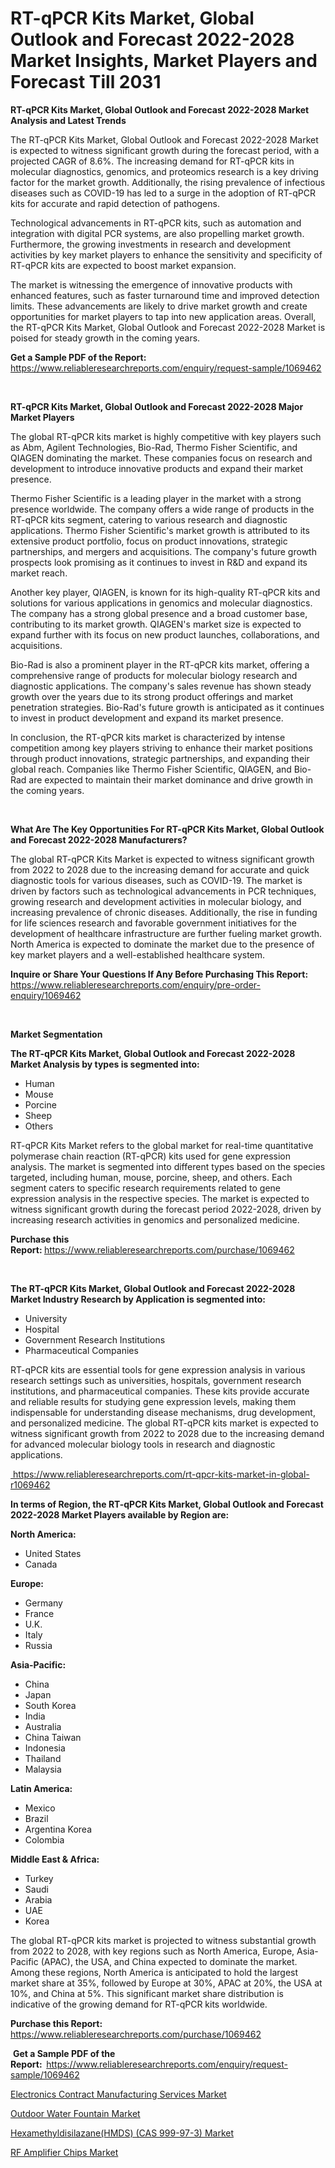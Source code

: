 <p><h1>RT-qPCR Kits Market, Global Outlook and Forecast 2022-2028 Market Insights, Market Players and Forecast Till 2031</h1></p><p><strong>RT-qPCR Kits Market, Global Outlook and Forecast 2022-2028 Market Analysis and Latest Trends</strong></p>
<p><p>The RT-qPCR Kits Market, Global Outlook and Forecast 2022-2028 Market is expected to witness significant growth during the forecast period, with a projected CAGR of 8.6%. The increasing demand for RT-qPCR kits in molecular diagnostics, genomics, and proteomics research is a key driving factor for the market growth. Additionally, the rising prevalence of infectious diseases such as COVID-19 has led to a surge in the adoption of RT-qPCR kits for accurate and rapid detection of pathogens.</p><p>Technological advancements in RT-qPCR kits, such as automation and integration with digital PCR systems, are also propelling market growth. Furthermore, the growing investments in research and development activities by key market players to enhance the sensitivity and specificity of RT-qPCR kits are expected to boost market expansion.</p><p>The market is witnessing the emergence of innovative products with enhanced features, such as faster turnaround time and improved detection limits. These advancements are likely to drive market growth and create opportunities for market players to tap into new application areas. Overall, the RT-qPCR Kits Market, Global Outlook and Forecast 2022-2028 Market is poised for steady growth in the coming years.</p></p>
<p><strong>Get a Sample PDF of the Report:&nbsp;</strong> <a href="https://www.reliableresearchreports.com/enquiry/request-sample/1069462">https://www.reliableresearchreports.com/enquiry/request-sample/1069462</a></p>
<p>&nbsp;</p>
<p><strong>RT-qPCR Kits Market, Global Outlook and Forecast 2022-2028 Major Market Players</strong></p>
<p><p>The global RT-qPCR kits market is highly competitive with key players such as Abm, Agilent Technologies, Bio-Rad, Thermo Fisher Scientific, and QIAGEN dominating the market. These companies focus on research and development to introduce innovative products and expand their market presence. </p><p>Thermo Fisher Scientific is a leading player in the market with a strong presence worldwide. The company offers a wide range of products in the RT-qPCR kits segment, catering to various research and diagnostic applications. Thermo Fisher Scientific's market growth is attributed to its extensive product portfolio, focus on product innovations, strategic partnerships, and mergers and acquisitions. The company's future growth prospects look promising as it continues to invest in R&D and expand its market reach.</p><p>Another key player, QIAGEN, is known for its high-quality RT-qPCR kits and solutions for various applications in genomics and molecular diagnostics. The company has a strong global presence and a broad customer base, contributing to its market growth. QIAGEN's market size is expected to expand further with its focus on new product launches, collaborations, and acquisitions.</p><p>Bio-Rad is also a prominent player in the RT-qPCR kits market, offering a comprehensive range of products for molecular biology research and diagnostic applications. The company's sales revenue has shown steady growth over the years due to its strong product offerings and market penetration strategies. Bio-Rad's future growth is anticipated as it continues to invest in product development and expand its market presence.</p><p>In conclusion, the RT-qPCR kits market is characterized by intense competition among key players striving to enhance their market positions through product innovations, strategic partnerships, and expanding their global reach. Companies like Thermo Fisher Scientific, QIAGEN, and Bio-Rad are expected to maintain their market dominance and drive growth in the coming years.</p></p>
<p>&nbsp;</p>
<p><strong>What Are The Key Opportunities For RT-qPCR Kits Market, Global Outlook and Forecast 2022-2028 Manufacturers?</strong></p>
<p><p>The global RT-qPCR Kits Market is expected to witness significant growth from 2022 to 2028 due to the increasing demand for accurate and quick diagnostic tools for various diseases, such as COVID-19. The market is driven by factors such as technological advancements in PCR techniques, growing research and development activities in molecular biology, and increasing prevalence of chronic diseases. Additionally, the rise in funding for life sciences research and favorable government initiatives for the development of healthcare infrastructure are further fueling market growth. North America is expected to dominate the market due to the presence of key market players and a well-established healthcare system.</p></p>
<p><strong>Inquire or Share Your Questions If Any Before Purchasing This Report:</strong> <a href="https://www.reliableresearchreports.com/enquiry/pre-order-enquiry/1069462">https://www.reliableresearchreports.com/enquiry/pre-order-enquiry/1069462</a></p>
<p>&nbsp;</p>
<p><strong>Market Segmentation</strong></p>
<p><strong>The RT-qPCR Kits Market, Global Outlook and Forecast 2022-2028 Market Analysis by types is segmented into:</strong></p>
<p><ul><li>Human</li><li>Mouse</li><li>Porcine</li><li>Sheep</li><li>Others</li></ul></p>
<p><p>RT-qPCR Kits Market refers to the global market for real-time quantitative polymerase chain reaction (RT-qPCR) kits used for gene expression analysis. The market is segmented into different types based on the species targeted, including human, mouse, porcine, sheep, and others. Each segment caters to specific research requirements related to gene expression analysis in the respective species. The market is expected to witness significant growth during the forecast period 2022-2028, driven by increasing research activities in genomics and personalized medicine.</p></p>
<p><strong>Purchase this Report:&nbsp;</strong><a href="https://www.reliableresearchreports.com/purchase/1069462">https://www.reliableresearchreports.com/purchase/1069462</a></p>
<p>&nbsp;</p>
<p><strong>The RT-qPCR Kits Market, Global Outlook and Forecast 2022-2028 Market Industry Research by Application is segmented into:</strong></p>
<p><ul><li>University</li><li>Hospital</li><li>Government Research Institutions</li><li>Pharmaceutical Companies</li></ul></p>
<p><p>RT-qPCR kits are essential tools for gene expression analysis in various research settings such as universities, hospitals, government research institutions, and pharmaceutical companies. These kits provide accurate and reliable results for studying gene expression levels, making them indispensable for understanding disease mechanisms, drug development, and personalized medicine. The global RT-qPCR kits market is expected to witness significant growth from 2022 to 2028 due to the increasing demand for advanced molecular biology tools in research and diagnostic applications.</p></p>
<p><a href="https://www.reliableresearchreports.com/rt-qpcr-kits-market-in-global-r1069462">&nbsp;https://www.reliableresearchreports.com/rt-qpcr-kits-market-in-global-r1069462</a></p>
<p><strong>In terms of Region, the RT-qPCR Kits Market, Global Outlook and Forecast 2022-2028 Market Players available by Region are:</strong></p>
<p>
    <p> <strong> North America: </strong>
        <ul>
            <li>United States</li>
            <li>Canada</li>
        </ul>
        </p> 
    <p> <strong> Europe: </strong>
        <ul>
            <li>Germany</li>
            <li>France</li>
            <li>U.K.</li>
            <li>Italy</li>
            <li>Russia</li>
        </ul>
        </p> 
    <p> <strong> Asia-Pacific: </strong>
        <ul>
            <li>China</li>
            <li>Japan</li>
            <li>South Korea</li>
            <li>India</li>
            <li>Australia</li>
            <li>China Taiwan</li>
            <li>Indonesia</li>
            <li>Thailand</li>
            <li>Malaysia</li>
        </ul>
        </p> 
    <p> <strong> Latin America: </strong>
        <ul>
            <li>Mexico</li>
            <li>Brazil</li>
            <li>Argentina Korea</li>
            <li>Colombia</li>
        </ul>
        </p> 
    <p> <strong> Middle East & Africa: </strong>
        <ul>
            <li>Turkey</li>
            <li>Saudi</li>
            <li>Arabia</li>
            <li>UAE</li>
            <li>Korea</li>
        </ul>
    </p>
    </p>
<p><p>The global RT-qPCR kits market is projected to witness substantial growth from 2022 to 2028, with key regions such as North America, Europe, Asia-Pacific (APAC), the USA, and China expected to dominate the market. Among these regions, North America is anticipated to hold the largest market share at 35%, followed by Europe at 30%, APAC at 20%, the USA at 10%, and China at 5%. This significant market share distribution is indicative of the growing demand for RT-qPCR kits worldwide.</p></p>
<p><strong>Purchase this Report: </strong><a href="https://www.reliableresearchreports.com/purchase/1069462">https://www.reliableresearchreports.com/purchase/1069462</a></p>
<p>&nbsp;<strong>Get a Sample PDF of the Report:&nbsp;&nbsp;</strong><a href="https://www.reliableresearchreports.com/enquiry/request-sample/1069462">https://www.reliableresearchreports.com/enquiry/request-sample/1069462</a></p>
<p><strong></strong></p>
<p><p><a href="https://medium.com/@neilrogers69/electronics-contract-manufacturing-services-market-size-is-growing-at-cagr-of-5-6-608a0506270b">Electronics Contract Manufacturing Services Market</a></p><p><a href="https://medium.com/@sallyselcenk46/global-outdoor-water-fountain-market-focus-on-product-type-detached-wall-mounted-other-end-d99b575c74f1">Outdoor Water Fountain Market</a></p><p><a href="https://github.com/JosephMorgnlvXXff/Market-Research-Report-List-1/blob/main/hexamethyldisilazanehmds-cas-999-97-3-market.md">Hexamethyldisilazane(HMDS) (CAS 999-97-3) Market</a></p><p><a href="https://github.com/ochgvvcj16/Market-Research-Report-List-1/blob/main/rf-amplifier-chips-market.md">RF Amplifier Chips Market</a></p></p>